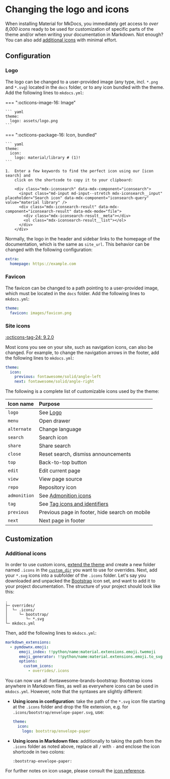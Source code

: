 # Changing the logo and icons

When installing Material for MkDocs, you immediately get access to _over 8,000
icons_ ready to be used for customization of specific parts of the theme and/or
when writing your documentation in Markdown. Not enough? You can also add
[additional icons] with minimal effort.

  [additional icons]: #additional-icons

## Configuration

### Logo

<!-- md:version 0.1.0 -->
<!-- md:default `material/library` -->

The logo can be changed to a user-provided image (any type, incl. `*.png` and
`*.svg`) located in the `docs` folder, or to any icon bundled with the theme.
Add the following lines to `mkdocs.yml`:

=== ":octicons-image-16: Image"

    ``` yaml
    theme:
      logo: assets/logo.png
    ```

=== ":octicons-package-16: Icon, bundled"

    ``` yaml
    theme:
      icon:
        logo: material/library # (1)!
    ```

    1.  Enter a few keywords to find the perfect icon using our [icon search] and
        click on the shortcode to copy it to your clipboard:

        <div class="mdx-iconsearch" data-mdx-component="iconsearch">
          <input class="md-input md-input--stretch mdx-iconsearch__input" placeholder="Search icon" data-mdx-component="iconsearch-query" value="material library" />
          <div class="mdx-iconsearch-result" data-mdx-component="iconsearch-result" data-mdx-mode="file">
            <div class="mdx-iconsearch-result__meta"></div>
            <ol class="mdx-iconsearch-result__list"></ol>
          </div>
        </div>

  [icon search]: ../../documentation/reference/icons-emojis.md#search

Normally, the logo in the header and sidebar links to the homepage of the
documentation, which is the same as `site_url`. This behavior can be changed
with the following configuration:

``` yaml
extra:
  homepage: https://example.com
```

### Favicon

<!-- md:version 0.1.0 -->
<!-- md:default [`assets/images/favicon.png`][Favicon default] -->

The favicon can be changed to a path pointing to a user-provided image, which
must be located in the `docs` folder. Add the following lines to `mkdocs.yml`:

``` yaml
theme:
  favicon: images/favicon.png
```

  [Favicon default]: https://github.com/squidfunk/mkdocs-material/blob/master/material/assets/images/favicon.png

### Site icons

[:octicons-tag-24: 9.2.0][Site icon support]

Most icons you see on your site, such as navigation icons, can also be changed. For example,
to change the navigation arrows in the footer, add the following lines to `mkdocs.yml`:

```yaml
theme:
  icon:
    previous: fontawesome/solid/angle-left
    next: fontawesome/solid/angle-right
```

The following is a complete list of customizable icons used by the theme:

| Icon name    | Purpose                                                                               |
|:-------------|:--------------------------------------------------------------------------------------|
| `logo`       | See [Logo](#logo)                                                                     |
| `menu`       | Open drawer                                                                           |
| `alternate`  | Change language                                                                       |
| `search`     | Search icon                                                                           |
| `share`      | Share search                                                                          |
| `close`      | Reset search, dismiss announcements                                                   |
| `top`        | Back-to-top button                                                                    |
| `edit`       | Edit current page                                                                     |
| `view`       | View page source                                                                      |
| `repo`       | Repository icon                                                                       |
| `admonition` | See [Admonition icons](../../documentation/reference/admonitions.md#admonition-icons) |
| `tag`        | See [Tag icons and identifiers](setting-up-tags.md#tag-icons-and-identifiers)         |
| `previous`   | Previous page in footer, hide search on mobile                                        |
| `next`       | Next page in footer                                                                   |

  [Site icon support]: https://github.com/squidfunk/mkdocs-material/releases/tag/9.2.0

## Customization

### Additional icons

In order to use custom icons, [extend the theme] and create a new folder named
`.icons` in the [`custom_dir`][custom_dir] you want to use for overrides.
Next, add your `*.svg` icons into a subfolder of the `.icons` folder. Let's say
you downloaded and unpacked the [Bootstrap] icon set, and want to add it to
your project documentation. The structure of your project should look like this:

``` { .sh .no-copy }
.
├─ overrides/
│  └─ .icons/
│     └─ bootstrap/
│        └─ *.svg
└─ mkdocs.yml
```

Then, add the following lines to `mkdocs.yml`:

``` yaml
markdown_extensions:
  - pymdownx.emoji:
      emoji_index: !!python/name:material.extensions.emoji.twemoji
      emoji_generator: !!python/name:material.extensions.emoji.to_svg
      options:
        custom_icons:
          - overrides/.icons
```

You can now use all :fontawesome-brands-bootstrap: Bootstrap icons anywhere in
Markdown files, as well as everywhere icons can be used in `mkdocs.yml`.
However, note that the syntaxes are slightly different:

- __Using icons in configuration__: take the path of the `*.svg` icon file
  starting at the `.icons` folder and drop the file extension, e.g. for
  `.icons/bootstrap/envelope-paper.svg`, use:

    ``` yaml
    theme:
      icon:
        logo: bootstrap/envelope-paper
    ```

- __Using icons in Markdown files__: additionally to taking the path from the
  `.icons` folder as noted above, replace all `/` with `-` and enclose the icon
  shortcode in two colons:

    ```
    :bootstrap-envelope-paper:
    ```

For further notes on icon usage, please consult the [icon reference].

  [extend the theme]: ../../customization.md#extending-the-theme
  [custom_dir]: https://www.mkdocs.org/user-guide/configuration/#custom_dir
  [Bootstrap]: https://icons.getbootstrap.com/
  [icon reference]: ../../documentation/reference/icons-emojis.md#using-icons
